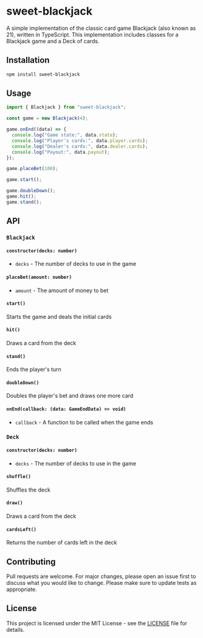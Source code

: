 # sweet-blackjack

A simple implementation of the classic card game Blackjack (also known as 21), written in TypeScript. This implementation includes classes for a Blackjack game and a Deck of cards.

## Installation

```bash
npm install sweet-blackjack
```

## Usage

```typescript
import { Blackjack } from "sweet-blackjack";

const game = new Blackjack(4);

game.onEnd((data) => {
  console.log("Game state:", data.state);
  console.log("Player's cards:", data.player.cards);
  console.log("Dealer's cards:", data.dealer.cards);
  console.log("Payout:", data.payout);
});

game.placeBet(100);

game.start();

game.doubleDown();
game.hit();
game.stand();
```

## API

### `Blackjack`

#### `constructor(decks: number)`
- `decks` - The number of decks to use in the game

#### `placeBet(amount: number)`
- `amount` - The amount of money to bet

#### `start()`
Starts the game and deals the initial cards

#### `hit()`
Draws a card from the deck

#### `stand()`
Ends the player's turn

#### `doubleDown()`
Doubles the player's bet and draws one more card

#### `onEnd(callback: (data: GameEndData) => void)`
- `callback` - A function to be called when the game ends

### `Deck`

#### `constructor(decks: number)`
- `decks` - The number of decks to use in the game

#### `shuffle()`
Shuffles the deck

#### `draw()`
Draws a card from the deck

#### `cardsLeft()`
Returns the number of cards left in the deck

## Contributing

Pull requests are welcome. For major changes, please open an issue first to discuss what you would like to change. Please make sure to update tests as appropriate. 

## License

This project is licensed under the MIT License - see the [LICENSE](LICENSE) file for details.
